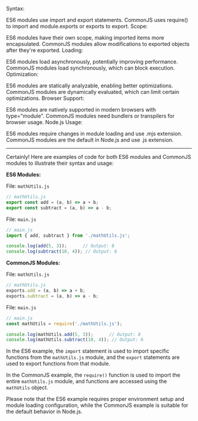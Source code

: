 

Syntax:

ES6 modules use import and export statements.
CommonJS uses require() to import and module.exports or exports to export.
Scope:

ES6 modules have their own scope, making imported items more encapsulated.
CommonJS modules allow modifications to exported objects after they're exported.
Loading:

ES6 modules load asynchronously, potentially improving performance.
CommonJS modules load synchronously, which can block execution.
Optimization:

ES6 modules are statically analyzable, enabling better optimizations.
CommonJS modules are dynamically evaluated, which can limit certain optimizations.
Browser Support:

ES6 modules are natively supported in modern browsers with type="module".
CommonJS modules need bundlers or transpilers for browser usage.
Node.js Usage:

ES6 modules require changes in module loading and use .mjs extension.
CommonJS modules are the default in Node.js and use .js extension.


---


Certainly! Here are examples of code for both ES6 modules and CommonJS modules to illustrate their syntax and usage:

**ES6 Modules:**

File: `mathUtils.js`
```javascript
// mathUtils.js
export const add = (a, b) => a + b;
export const subtract = (a, b) => a - b;
```

File: `main.js`
```javascript
// main.js
import { add, subtract } from './mathUtils.js';

console.log(add(5, 3));      // Output: 8
console.log(subtract(10, 4)); // Output: 6
```

**CommonJS Modules:**

File: `mathUtils.js`
```javascript
// mathUtils.js
exports.add = (a, b) => a + b;
exports.subtract = (a, b) => a - b;
```

File: `main.js`
```javascript
// main.js
const mathUtils = require('./mathUtils.js');

console.log(mathUtils.add(5, 3));      // Output: 8
console.log(mathUtils.subtract(10, 4)); // Output: 6
```

In the ES6 example, the `import` statement is used to import specific functions from the `mathUtils.js` module, and the `export` statements are used to export functions from that module.

In the CommonJS example, the `require()` function is used to import the entire `mathUtils.js` module, and functions are accessed using the `mathUtils` object.

Please note that the ES6 example requires proper environment setup and module loading configuration, while the CommonJS example is suitable for the default behavior in Node.js.

